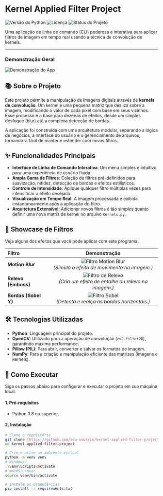 # Kernel Applied Filter Project

![Versão do Python](https://img.shields.io/badge/python-3.9+-blue.svg)
![Licença](https://img.shields.io/badge/license-MIT-green.svg)
![Status do Projeto](https://img.shields.io/badge/status-ativo-brightgreen)

Uma aplicação de linha de comando (CLI) poderosa e interativa para aplicar filtros de imagem em tempo real usando a técnica de convolução de kernels.

---

### Demonstração Geral

![Demonstração do App](https://i.imgur.com/TuZlqQP.gif)

## 📚 Sobre o Projeto

Este projeto permite a manipulação de imagens digitais através de **kernels de convolução**. Um kernel é uma pequena matriz que desliza sobre a imagem, modificando o valor de cada pixel com base em seus vizinhos. Esse processo é a base para dezenas de efeitos, desde um simples desfoque (blur) até a complexa detecção de bordas.

A aplicação foi construída com uma arquitetura modular, separando a lógica de negócios, a interface do usuário e o gerenciamento de arquivos, tornando-a fácil de manter e estender com novos filtros.

## ✨ Funcionalidades Principais

-   **Interface de Linha de Comando Interativa**: Um menu simples e intuitivo para uma experiência de usuário fluida.
-   **Ampla Gama de Filtros**: Coleção de filtros pré-definidos para suavização, nitidez, detecção de bordas e efeitos estilísticos.
-   **Controle de Intensidade**: Aplique qualquer filtro múltiplas vezes para intensificar o efeito desejado.
-   **Visualização em Tempo Real**: A imagem processada é exibida instantaneamente após a aplicação do filtro.
-   **Arquitetura Extensível**: Adicionar novos filtros é tão simples quanto definir uma nova matriz de kernel no arquivo `Kernels.py`.

## 🎨 Showcase de Filtros

Veja alguns dos efeitos que você pode aplicar com este programa.

| Filtro | Demonstração |
| :--- | :---: |
| **Motion Blur** | ![Filtro Motion Blur](https://i.imgur.com/jGq2z5A.gif) <br> *(Simula o efeito de movimento na imagem.)* |
| **Relevo (Emboss)** | ![Filtro de Relevo](https://i.imgur.com/pOz8YxT.gif) <br> *(Cria um efeito de entalhe ou relevo na imagem.)* |
| **Bordas (Sobel Y)** | ![Filtro Sobel](https://i.imgur.com/KcygPjM.gif) <br> *(Detecta e realça as bordas horizontais.)* |

## 🛠️ Tecnologias Utilizadas

-   **Python**: Linguagem principal do projeto.
-   **OpenCV**: Utilizado para a operação de convolução (`cv2.filter2D`), garantindo máxima performance.
-   **Pillow (PIL)**: Para abrir, converter e salvar os formatos de imagem.
-   **NumPy**: Para a criação e manipulação eficiente das matrizes (imagens e kernels).

## 🚀 Como Executar

Siga os passos abaixo para configurar e executar o projeto em sua máquina local.

#### **1. Pré-requisitos**
-   Python 3.8 ou superior.

#### **2. Instalação**

```bash
# Clone o repositório
git clone [https://github.com/seu-usuario/kernel-applied-filter-project.git](https://github.com/seu-usuario/kernel-applied-filter-project.git)
cd kernel-applied-filter-project

# Crie e ative um ambiente virtual
python -m venv venv
# Windows:
.\venv\Scripts\activate
# macOS/Linux:
source venv/bin/activate

# Instale as dependências
pip install -r requirements.txt

